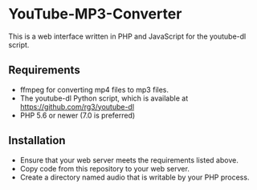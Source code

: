 # YouTube-MP3-Converter
This is a web interface written in PHP and JavaScript for the youtube-dl script.

## Requirements
* ffmpeg for converting mp4 files to mp3 files.
* The youtube-dl Python script, which is available at https://github.com/rg3/youtube-dl
* PHP 5.6 or newer (7.0 is preferred)

## Installation
* Ensure that your web server meets the requirements listed above.
* Copy code from this repository to your web server.
* Create a directory named audio that is writable by your PHP process.
